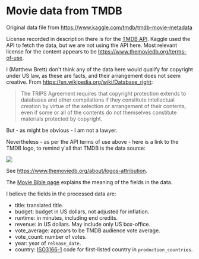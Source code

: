 # Movie data from TMDB

Original data file from <https://www.kaggle.com/tmdb/tmdb-movie-metadata>

License recorded in description there is for the [TMDB
API](https://www.themoviedb.org/documentation/api/terms-of-use).  Kaggle used
the API to fetch the data, but we are not using the API here.  Most relevant
license for the content appears to be
<https://www.themoviedb.org/terms-of-use>.

I (Matthew Brett) don't think any of the data here would qualify for copyright
under US law, as these are facts, and their arrangement does not seem
creative. From <https://en.wikipedia.org/wiki/Database_right>:

> The TRIPS Agreement requires that copyright protection extends to databases
> and other compilations if they constitute intellectual creation by virtue of
> the selection or arrangement of their contents, even if some or all of the
> contents do not themselves constitute materials protected by copyright.

But - as might be obvious - I am not a lawyer.

Nevertheless - as per the API terms of use above - here is a link to the TMDB logo, to remind y'all that TMDB is the data source:

![](https://www.themoviedb.org/assets/2/v4/logos/v2/blue_square_1-5bdc75aaebeb75dc7ae79426ddd9be3b2be1e342510f8202baf6bffa71d7f5c4.svg)

See <https://www.themoviedb.org/about/logos-attribution>.

The [Movie Bible page](https://www.themoviedb.org/bible/movie) explains the
meaning of the fields in the data.

I believe the fields in the processed data are:

* title: translated title.
* budget: budget in US dollars, not adjusted for inflation.
* runtime: in minutes, including end credits.
* revenue: in US dollars.  May include only US box-office.
* vote_average: appears to be TMDB audience vote average.
* vote_count: number of votes.
* year: year of `release_date`.
* country: [ISO3166-1](https://en.wikipedia.org/wiki/ISO_3166-1) code for
  first-listed country in `production_countries`.
